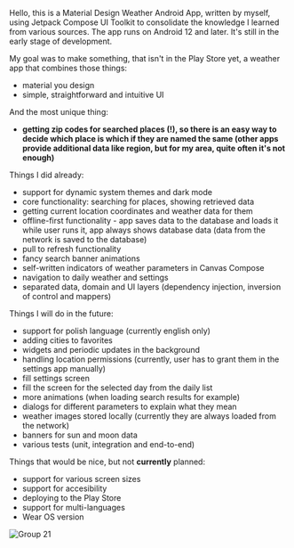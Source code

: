 Hello,
this is a Material Design Weather Android App, written by myself, using Jetpack Compose UI Toolkit to consolidate the knowledge I learned from various sources.
The app runs on Android 12 and later. It's still in the early stage of development.

My goal was to make something, that isn't in the Play Store yet, a weather app that combines those things:
- material you design
- simple, straightforward and intuitive UI

And the most unique thing:
- **getting zip codes for searched places (!), so there is an easy way to decide which place is which if they are named the same (other apps provide additional data like region, but for my area, quite often it's not enough)**

Things I did already:
- support for dynamic system themes and dark mode
- core functionality: searching for places, showing retrieved data
- getting current location coordinates and weather data for them
- offline-first functionality - app saves data to the database and loads it while user runs it, app always shows database data (data from the network is saved to the database)
- pull to refresh functionality
- fancy search banner animations
- self-written indicators of weather parameters in Canvas Compose
- navigation to daily weather and settings
- separated data, domain and UI layers (dependency injection, inversion of control and mappers)

Things I will do in the future:
- support for polish language (currently english only)
- adding cities to favorites
- widgets and periodic updates in the background
- handling location permissions (currently, user has to grant them in the settings app manually)
- fill settings screen
- fill the screen for the selected day from the daily list
- more animations (when loading search results for example)
- dialogs for different parameters to explain what they mean
- weather images stored locally (currently they are always loaded from the network)
- banners for sun and moon data
- various tests (unit, integration and end-to-end)

Things that would be nice, but not **currently** planned:
- support for various screen sizes
- support for accesibility
- deploying to the Play Store
- support for multi-languages
- Wear OS version

![Group 21](https://github.com/Enjot/materialweather/assets/60782298/37cac4a4-5f7e-4c6d-b50c-b235b64f7dd2)
